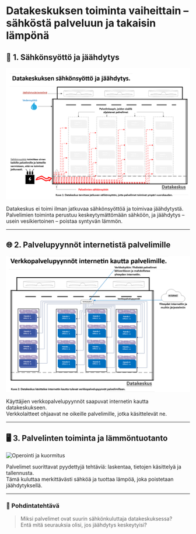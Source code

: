 # Datakeskuksen toiminta vaiheittain – sähköstä palveluun ja takaisin lämpönä

## 🔌 1. Sähkönsyöttö ja jäähdytys

![Sähkönsyöttö ja jäähdytys](kuvat/datakeskus_vaihe1_sahkonsyotto_jaahdytys.png)

Datakeskus ei toimi ilman jatkuvaa sähkönsyöttöä ja toimivaa jäähdytystä.  
Palvelimien toiminta perustuu keskeytymättömään sähköön, ja jäähdytys – usein vesikiertoinen – poistaa syntyvän lämmön.

---

## 🌐 2. Palvelupyynnöt internetistä palvelimille

![Internet ja palvelupyynnöt](kuvat/datakeskus_vaihe2_verkkopalvelupyynnot2.png)

Käyttäjien verkkopalvelupyynnöt saapuvat internetin kautta datakeskukseen.  
Verkkolaitteet ohjaavat ne oikeille palvelimille, jotka käsittelevät ne.

---

## 🖥️ 3. Palvelinten toiminta ja lämmöntuotanto

![Operointi ja kuormitus](kuvat/Datakeskuksen_operointi_ja_käytto2.png)

Palvelimet suorittavat pyydettyjä tehtäviä: laskentaa, tietojen käsittelyä ja tallennusta.  
Tämä kuluttaa merkittävästi sähköä ja tuottaa lämpöä, joka poistetaan jäähdytyksellä.

---

### 💭 Pohdintatehtävä

> Miksi palvelimet ovat suurin sähkönkuluttaja datakeskuksessa?  
> Entä mitä seurauksia olisi, jos jäähdytys keskeytyisi?


